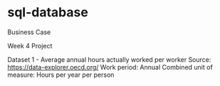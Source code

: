 # sql-database
Business Case



Week 4 Project

Dataset 1 - Average annual hours actually worked per worker
Source: https://data-explorer.oecd.org/
Work period: Annual
Combined unit of measure: Hours per year per person